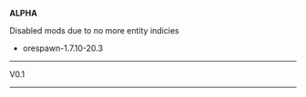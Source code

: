 **ALPHA**

Disabled mods due to no more entity indicies

* orespawn-1.7.10-20.3

---------------------------------------------------------------------------------

V0.1

---------------------------------------------------------------------------------
